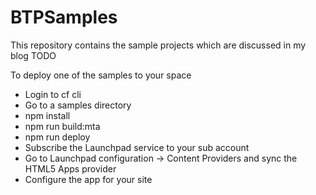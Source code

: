 # BTPSamples
This repository contains the sample projects which are discussed in my blog TODO

To deploy one of the samples to your space
- Login to cf cli
- Go to a samples directory
- npm install
- npm run build:mta
- npm run deploy
- Subscribe the Launchpad service to your sub account
- Go to Launchpad configuration -> Content Providers and sync the HTML5 Apps provider
- Configure the app for your site
